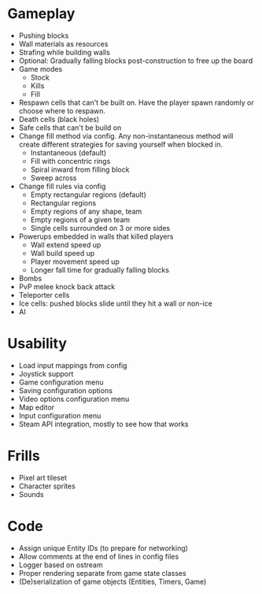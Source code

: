 # Gameplay
* Pushing blocks
* Wall materials as resources
* Strafing while building walls
* Optional: Gradually falling blocks post-construction to free up the board
* Game modes
  * Stock
  * Kills
  * Fill
* Respawn cells that can't be built on. Have the player spawn randomly or
  choose where to respawn.
* Death cells (black holes)
* Safe cells that can't be build on
* Change fill method via config. Any non-instantaneous method will create
  different strategies for saving yourself when blocked in.
  * Instantaneous (default)
  * Fill with concentric rings
  * Spiral inward from filling block
  * Sweep across
* Change fill rules via config
  * Empty rectangular regions (default)
  * Rectangular regions
  * Empty regions of any shape, team
  * Empty regions of a given team
  * Single cells surrounded on 3 or more sides
* Powerups embedded in walls that killed players
  * Wall extend speed up
  * Wall build speed up
  * Player movement speed up
  * Longer fall time for gradually falling blocks
* Bombs
* PvP melee knock back attack
* Teleporter cells
* Ice cells: pushed blocks slide until they hit a wall or non-ice
* AI

# Usability
* Load input mappings from config
* Joystick support
* Game configuration menu
* Saving configuration options
* Video options configuration menu
* Map editor
* Input configuration menu
* Steam API integration, mostly to see how that works

# Frills
* Pixel art tileset
* Character sprites
* Sounds

# Code 
* Assign unique Entity IDs (to prepare for networking)
* Allow comments at the end of lines in config files
* Logger based on ostream
* Proper rendering separate from game state classes
* (De)serialization of game objects (Entities, Timers, Game)